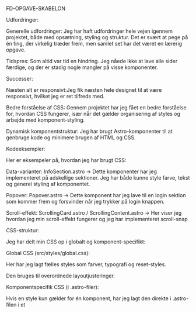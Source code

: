FD-OPGAVE-SKABELON


Udfordringer:

Generelle udfordringer: Jeg har haft udfordringer hele vejen igennem projektet, både med opsætning, styling og struktur. Det er svært at pege på én ting, der virkelig træder frem, men samlet set har det været en lærerig opgave. 

Tidspres: Som altid var tid en hindring. Jeg nåede ikke at lave alle sider færdige, og der er stadig nogle mangler på visse komponenter.


Successer:

Næsten alt er responsivt:Jeg fik næsten hele designet til at være responsivt, hvilket jeg er ret tilfreds med.

Bedre forståelse af CSS: Gennem projektet har jeg fået en bedre forståelse for, hvordan CSS fungerer, især når det gælder organisering af styles og arbejde med komponent-styling.

Dynamisk komponentstruktur: Jeg har brugt Astro-komponenter til at genbruge kode og minimere brugen af HTML og CSS.


Kodeeksempler:

Her er eksempeler på, hvordan jeg har brugt CSS:

Data-varianter: InfoSection.astro -> Dette komponenter har jeg implementeret på adskellige sektioner. Jeg har både kunne style farve, tekst og generel styling af komponentet. 

Popover: Popover.astro -> Dette komponent har jeg lave til en login sektion som kommer frem og forsvinder når jeg trykker på login knappen. 

Scroll-effekt: ScrollingCard.astro / ScrollingContent.astro -> Her viser jeg hvordan jeg min scroll-effekt fungerer og jeg har implementeret scroll-snap


CSS-struktur:

Jeg har delt min CSS op i globalt og komponent-specifikt:

Global CSS (src/styles/global.css):

Her har jeg lagt fælles styles som farver, typografi og reset-styles.

Den bruges til overordnede layoutjusteringer.

Komponentspecifik CSS (i .astro-filer):

Hvis en style kun gælder for én komponent, har jeg lagt den direkte i .astro-filen i et <style>-tag.

På den måde påvirker det ikke resten af siden.


PS 
(Mine checkmarks på Checklist.astro vises ikke på chrome, men gør i live-server... ved ikke hvad jeg skulle gøre.)